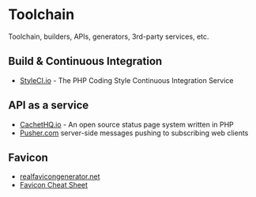 # Toolchain

Toolchain, builders, APIs, generators, 3rd-party services, etc. 


## Build & Continuous Integration 

- [StyleCI.io](https://styleci.io) - The PHP Coding Style Continuous Integration Service

## API as a service

- [CachetHQ.io](https://github.com/cachethq/Cachet) - An open source status page system written in PHP
- [Pusher.com](https://pusher.com) server-side messages pushing to subscribing web clients

## Favicon

- [realfavicongenerator.net](http://realfavicongenerator.net)
- [Favicon Cheat Sheet](https://github.com/audreyr/favicon-cheat-sheet)
